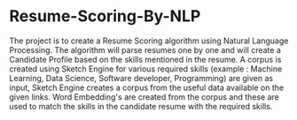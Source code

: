 # Resume-Scoring-By-NLP
The project is to create a Resume Scoring algorithm using Natural Language Processing. The algorithm will parse resumes one by one and will create a Candidate Profile based on the skills mentioned in the resume. A corpus is created using Sketch Engine for various required skills (example : Machine Learning, Data Science, Software developer, Programming) are given as input, Sketch Engine creates a corpus from the useful data available on the given links. Word Embedding's are created from the corpus and these are used to match the skills in the candidate resume with the required skills.

